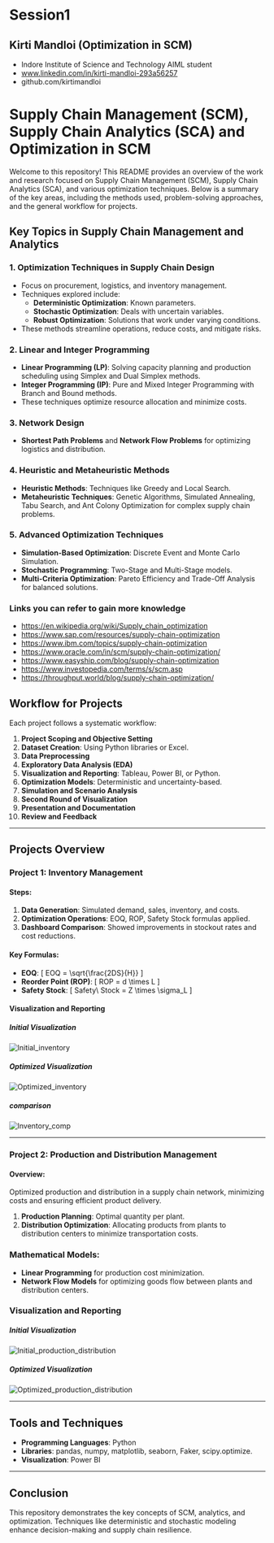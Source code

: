 # Session1


## Kirti Mandloi (Optimization in SCM)
   - Indore Institute of Science and Technology AIML student
   - www.linkedin.com/in/kirti-mandloi-293a56257
   - github.com/kirtimandloi
     
# Supply Chain Management (SCM), Supply Chain Analytics (SCA) and Optimization in SCM

Welcome to this repository! This README provides an overview of the work and research focused on Supply Chain Management (SCM), Supply Chain Analytics (SCA), and various optimization techniques. Below is a summary of the key areas, including the methods used, problem-solving approaches, and the general workflow for projects.

## Key Topics in Supply Chain Management and Analytics

### 1. **Optimization Techniques in Supply Chain Design**
   - Focus on procurement, logistics, and inventory management.
   - Techniques explored include:
     - **Deterministic Optimization**: Known parameters.
     - **Stochastic Optimization**: Deals with uncertain variables.
     - **Robust Optimization**: Solutions that work under varying conditions.
   - These methods streamline operations, reduce costs, and mitigate risks.

### 2. **Linear and Integer Programming**
   - **Linear Programming (LP)**: Solving capacity planning and production scheduling using Simplex and Dual Simplex methods.
   - **Integer Programming (IP)**: Pure and Mixed Integer Programming with Branch and Bound methods.
   - These techniques optimize resource allocation and minimize costs.

### 3. **Network Design**
   - **Shortest Path Problems** and **Network Flow Problems** for optimizing logistics and distribution.

### 4. **Heuristic and Metaheuristic Methods**
   - **Heuristic Methods**: Techniques like Greedy and Local Search.
   - **Metaheuristic Techniques**: Genetic Algorithms, Simulated Annealing, Tabu Search, and Ant Colony Optimization for complex supply chain problems.

### 5. **Advanced Optimization Techniques**
   - **Simulation-Based Optimization**: Discrete Event and Monte Carlo Simulation.
   - **Stochastic Programming**: Two-Stage and Multi-Stage models.
   - **Multi-Criteria Optimization**: Pareto Efficiency and Trade-Off Analysis for balanced solutions.

### Links you can refer to gain more knowledge

   - https://en.wikipedia.org/wiki/Supply_chain_optimization
   - https://www.sap.com/resources/supply-chain-optimization
   - https://www.ibm.com/topics/supply-chain-optimization
   - https://www.oracle.com/in/scm/supply-chain-optimization/
   - https://www.easyship.com/blog/supply-chain-optimization
   - https://www.investopedia.com/terms/s/scm.asp
   - https://throughput.world/blog/supply-chain-optimization/

## Workflow for Projects

Each project follows a systematic workflow:

1. **Project Scoping and Objective Setting**
2. **Dataset Creation**: Using Python libraries or Excel.
3. **Data Preprocessing**
4. **Exploratory Data Analysis (EDA)**
5. **Visualization and Reporting**: Tableau, Power BI, or Python.
6. **Optimization Models**: Deterministic and uncertainty-based.
7. **Simulation and Scenario Analysis**
8. **Second Round of Visualization**
9. **Presentation and Documentation**
10. **Review and Feedback**

---

## Projects Overview

### Project 1: Inventory Management

#### Steps:
1. **Data Generation**: Simulated demand, sales, inventory, and costs.
2. **Optimization Operations**: EOQ, ROP, Safety Stock formulas applied.
3. **Dashboard Comparison**: Showed improvements in stockout rates and cost reductions.

#### Key Formulas:
- **EOQ**: 
  \[
  EOQ = \sqrt{\frac{2DS}{H}}
  \]
- **Reorder Point (ROP)**:
  \[
  ROP = d \times L
  \]
- **Safety Stock**: 
  \[
  Safety\ Stock = Z \times \sigma_L
  \]

#### Visualization and Reporting

##### Initial Visualization
![Initial_inventory](https://github.com/user-attachments/assets/9f7164e5-b929-44d2-aa64-e7936b76166d)

##### Optimized Visualization
![Optimized_inventory](https://github.com/user-attachments/assets/44356b9d-499b-4195-a0e0-04fc969f12e9)

##### comparison
![Inventory_comp](https://github.com/user-attachments/assets/345236f0-0c7d-4e9a-a678-65ff710f4f70)

---

### Project 2: Production and Distribution Management

#### Overview:
Optimized production and distribution in a supply chain network, minimizing costs and ensuring efficient product delivery.

1. **Production Planning**: Optimal quantity per plant.
2. **Distribution Optimization**: Allocating products from plants to distribution centers to minimize transportation costs.

### Mathematical Models:
- **Linear Programming** for production cost minimization.
- **Network Flow Models** for optimizing goods flow between plants and distribution centers.

### Visualization and Reporting

##### Initial Visualization
![Initial_production_distribution](https://github.com/user-attachments/assets/b7296303-62eb-4360-b98d-fd156c7b25a9)

##### Optimized Visualization
![Optimized_production_distribution](https://github.com/user-attachments/assets/bbe8c0ed-d563-4c2a-b055-288ca227d7c6)

---

## Tools and Techniques

- **Programming Languages**: Python
- **Libraries**: pandas, numpy, matplotlib, seaborn, Faker, scipy.optimize.
- **Visualization**: Power BI

---

## Conclusion

This repository demonstrates the key concepts of SCM, analytics, and optimization. Techniques like deterministic and stochastic modeling enhance decision-making and supply chain resilience.


